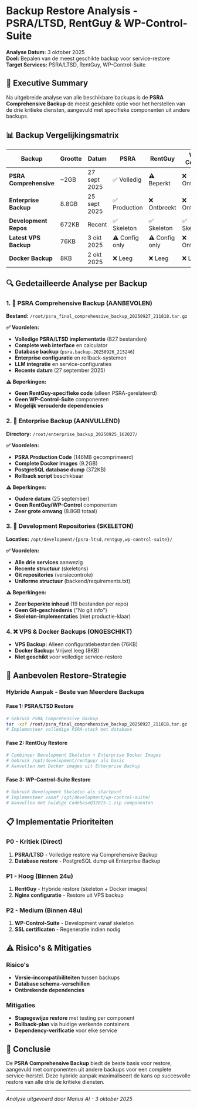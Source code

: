 # Backup Restore Analysis - PSRA/LTSD, RentGuy & WP-Control-Suite

**Analyse Datum:** 3 oktober 2025  
**Doel:** Bepalen van de meest geschikte backup voor service-restore  
**Target Services:** PSRA/LTSD, RentGuy, WP-Control-Suite

## 🎯 **Executive Summary**

Na uitgebreide analyse van alle beschikbare backups is de **PSRA Comprehensive Backup** de meest geschikte optie voor het herstellen van de drie kritieke diensten, aangevuld met specifieke componenten uit andere backups.

## 📊 **Backup Vergelijkingsmatrix**

| Backup | Grootte | Datum | PSRA | RentGuy | WP-Control | Geschiktheid |
|--------|---------|-------|------|---------|------------|--------------|
| **PSRA Comprehensive** | ~2GB | 27 sept 2025 | ✅ Volledig | ⚠️ Beperkt | ❌ Ontbreekt | **🥇 Beste** |
| **Enterprise Backup** | 8.8GB | 25 sept 2025 | ✅ Production | ❌ Ontbreekt | ❌ Ontbreekt | 🥈 Tweede |
| **Development Repos** | 672KB | Recent | ✅ Skeleton | ✅ Skeleton | ✅ Skeleton | 🥉 Derde |
| **Latest VPS Backup** | 76KB | 3 okt 2025 | ⚠️ Config only | ⚠️ Config only | ❌ Ontbreekt | ❌ Ongeschikt |
| **Docker Backup** | 8KB | 2 okt 2025 | ❌ Leeg | ❌ Leeg | ❌ Leeg | ❌ Ongeschikt |

## 🔍 **Gedetailleerde Analyse per Backup**

### 1. 🥇 **PSRA Comprehensive Backup** (AANBEVOLEN)
**Bestand:** `/root/psra_final_comprehensive_backup_20250927_211818.tar.gz`

**✅ Voordelen:**
- **Volledige PSRA/LTSD implementatie** (827 bestanden)
- **Complete web interface** en calculator
- **Database backup** (`psra.backup.20250926_215246`)
- **Enterprise configuratie** en rollback-systemen
- **LLM integratie** en service-configuraties
- **Recente datum** (27 september 2025)

**⚠️ Beperkingen:**
- **Geen RentGuy-specifieke code** (alleen PSRA-gerelateerd)
- **Geen WP-Control-Suite** componenten
- **Mogelijk verouderde dependencies**

### 2. 🥈 **Enterprise Backup** (AANVULLEND)
**Directory:** `/root/enterprise_backup_20250925_162027/`

**✅ Voordelen:**
- **PSRA Production Code** (146MB gecomprimeerd)
- **Complete Docker images** (9.2GB)
- **PostgreSQL database dump** (372KB)
- **Rollback script** beschikbaar

**⚠️ Beperkingen:**
- **Oudere datum** (25 september)
- **Geen RentGuy/WP-Control** componenten
- **Zeer grote omvang** (8.8GB totaal)

### 3. 🥉 **Development Repositories** (SKELETON)
**Locaties:** `/opt/development/{psra-ltsd,rentguy,wp-control-suite}/`

**✅ Voordelen:**
- **Alle drie services** aanwezig
- **Recente structuur** (skeletons)
- **Git repositories** (versiecontrole)
- **Uniforme structuur** (backend/requirements.txt)

**⚠️ Beperkingen:**
- **Zeer beperkte inhoud** (19 bestanden per repo)
- **Geen Git-geschiedenis** ("No git info")
- **Skeleton-implementaties** (niet productie-klaar)

### 4. ❌ **VPS & Docker Backups** (ONGESCHIKT)
- **VPS Backup:** Alleen configuratiebestanden (76KB)
- **Docker Backup:** Vrijwel leeg (8KB)
- **Niet geschikt** voor volledige service-restore

## 🚀 **Aanbevolen Restore-Strategie**

### **Hybride Aanpak - Beste van Meerdere Backups**

#### **Fase 1: PSRA/LTSD Restore**
```bash
# Gebruik PSRA Comprehensive Backup
tar -xzf /root/psra_final_comprehensive_backup_20250927_211818.tar.gz
# Implementeer volledige PSRA-stack met database
```

#### **Fase 2: RentGuy Restore**
```bash
# Combineer Development Skeleton + Enterprise Docker Images
# Gebruik /opt/development/rentguy/ als basis
# Aanvullen met Docker images uit Enterprise Backup
```

#### **Fase 3: WP-Control-Suite Restore**
```bash
# Gebruik Development Skeleton als startpunt
# Implementeer vanaf /opt/development/wp-control-suite/
# Aanvullen met huidige CodebaseQ32025-1.zip componenten
```

## 📋 **Implementatie Prioriteiten**

### **P0 - Kritiek (Direct)**
1. **PSRA/LTSD** - Volledige restore via Comprehensive Backup
2. **Database restore** - PostgreSQL dump uit Enterprise Backup

### **P1 - Hoog (Binnen 24u)**
1. **RentGuy** - Hybride restore (skeleton + Docker images)
2. **Nginx configuratie** - Restore uit VPS backup

### **P2 - Medium (Binnen 48u)**
1. **WP-Control-Suite** - Development vanaf skeleton
2. **SSL certificaten** - Regeneratie indien nodig

## ⚠️ **Risico's & Mitigaties**

### **Risico's**
- **Versie-incompatibiliteiten** tussen backups
- **Database schema-verschillen**
- **Ontbrekende dependencies**

### **Mitigaties**
- **Stapsgewijze restore** met testing per component
- **Rollback-plan** via huidige werkende containers
- **Dependency-verificatie** voor elke service

## 🎯 **Conclusie**

De **PSRA Comprehensive Backup** biedt de beste basis voor restore, aangevuld met componenten uit andere backups voor een complete service-herstel. Deze hybride aanpak maximaliseert de kans op succesvolle restore van alle drie de kritieke diensten.

---

*Analyse uitgevoerd door Manus AI - 3 oktober 2025*
